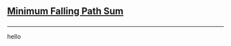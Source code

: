 <h2><a href="https://leetcode.com/problems/minimum-falling-path-sum/submissions/859112829/">Minimum Falling Path Sum</a></h2><h3></h3><hr>hello